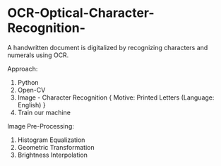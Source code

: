 # OCR-Optical-Character-Recognition-
A handwritten document is digitalized by recognizing characters and numerals using OCR.

Approach:
1) Python
2) Open-CV
3) Image - Character Recognition { Motive: Printed Letters (Language: English) }
4) Train our machine 

Image Pre-Processing:

1) Histogram Equalization
2) Geometric Transformation
3) Brightness Interpolation


